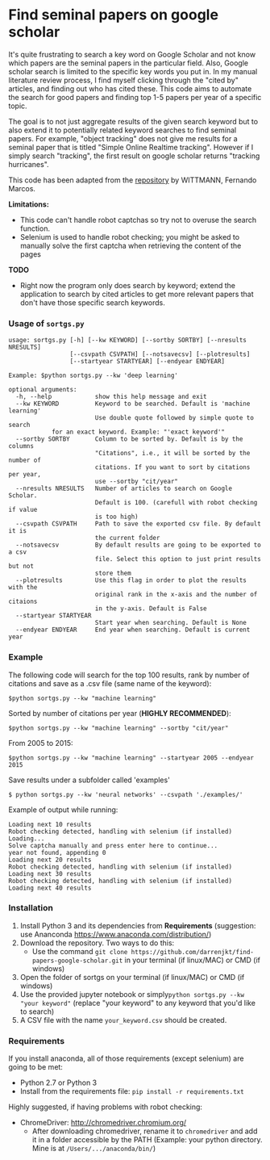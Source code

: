 # Find seminal papers on google scholar

It's quite frustrating to search a key word on Google Scholar and not know which papers are the seminal papers in the particular field. Also, Google scholar search is limited to the specific key words you put in. In my manual literature review process, I find myself clicking through the "cited by" articles, and finding out who has cited these. This code aims to automate the search for good papers and finding top 1-5 papers per year of a specific topic. 

The goal is to not just aggregate results of the given search keyword but to also extend it to potentially related keyword searches to find seminal papers. For example, "object tracking" does not give me results for a seminal paper that is titled "Simple Online Realtime tracking". However if I simply search "tracking", the first result on google scholar returns "tracking hurricanes". 

This code has been adapted from the [repository](https://github.com/WittmannF/sort-google-scholar) by WITTMANN, Fernando Marcos.  

**Limitations:**
- This code can't handle robot captchas so try not to overuse the search function.
- Selenium is used to handle robot checking; you might be asked to manually solve the first captcha when retrieving the content of the pages

**TODO**
- Right now the program only does search by keyword; extend the application to search by cited articles to get more relevant papers that don't have those specific search keywords. 


### Usage of `sortgs.py`
```
usage: sortgs.py [-h] [--kw KEYWORD] [--sortby SORTBY] [--nresults NRESULTS]
                 [--csvpath CSVPATH] [--notsavecsv] [--plotresults]
                 [--startyear STARTYEAR] [--endyear ENDYEAR]

Example: $python sortgs.py --kw 'deep learning'

optional arguments:
  -h, --help            show this help message and exit
  --kw KEYWORD          Keyword to be searched. Default is 'machine learning'
                        Use double quote followed by simple quote to search 
			for an exact keyword. Example: "'exact keyword'"
  --sortby SORTBY       Column to be sorted by. Default is by the columns
                        "Citations", i.e., it will be sorted by the number of
                        citations. If you want to sort by citations per year,
                        use --sortby "cit/year"
  --nresults NRESULTS   Number of articles to search on Google Scholar.
                        Default is 100. (carefull with robot checking if value
                        is too high)
  --csvpath CSVPATH     Path to save the exported csv file. By default it is
                        the current folder
  --notsavecsv          By default results are going to be exported to a csv
                        file. Select this option to just print results but not
                        store them
  --plotresults         Use this flag in order to plot the results with the
                        original rank in the x-axis and the number of citaions
                        in the y-axis. Default is False
  --startyear STARTYEAR
                        Start year when searching. Default is None
  --endyear ENDYEAR     End year when searching. Default is current year
```

### Example
The following code will search for the top 100 results, rank by number of citations and save as a .csv file (same name of the keyword):
```
$python sortgs.py --kw "machine learning"
```

Sorted by number of citations per year (**HIGHLY RECOMMENDED**):
```
$python sortgs.py --kw "machine learning" --sortby "cit/year"
```

From 2005 to 2015:
```
$python sortgs.py --kw "machine learning" --startyear 2005 --endyear 2015
```

Save results under a subfolder called 'examples'
```
$ python sortgs.py --kw 'neural networks' --csvpath './examples/'
```

Example of output while running:
```
Loading next 10 results
Robot checking detected, handling with selenium (if installed)
Loading...
Solve captcha manually and press enter here to continue...
year not found, appending 0
Loading next 20 results
Robot checking detected, handling with selenium (if installed)
Loading next 30 results
Robot checking detected, handling with selenium (if installed)
Loading next 40 results
```

### Installation
1. Install Python 3 and its dependencies from **Requirements** (suggestion: use Ananconda https://www.anaconda.com/distribution/)
2. Download the repository. Two ways to do this:
    - Use the command `git clone https://github.com/darrenjkt/find-papers-google-scholar.git` in your terminal (if linux/MAC) or CMD (if windows)
3. Open the folder of sortgs on your terminal (if linux/MAC) or CMD (if windows)
4. Use the provided jupyter notebook or simply`python sortgs.py --kw "your keyword"` (replace "your keyword" to any keyword that you'd like to search)
6. A CSV file with the name `your_keyword.csv` should be created. 

### Requirements
If you install anaconda, all of those requirements (except selenium) are going to be met:
- Python 2.7 or Python 3
- Install from the requirements file: `pip install -r requirements.txt`

Highly suggested, if having problems with robot checking:
- ChromeDriver: http://chromedriver.chromium.org/
    - After downloading chromedriver, rename it to `chromedriver` and add it in a folder accessible by the PATH (Example: your python directory. Mine is at `/Users/.../anaconda/bin/`)
